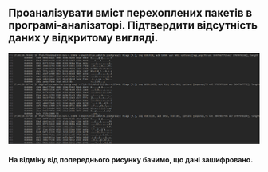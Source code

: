## Проаналізувати вміст перехоплених пакетів в програмі-аналізаторі. Підтвердити відсутність даних у відкритому вигляді.
![Alt text](img/image-18.png)
#### На відміну від попереднього рисунку бачимо, що дані зашифровано.